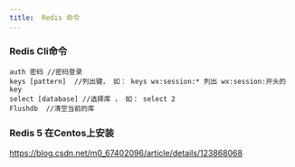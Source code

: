 ```yaml
---
title:  Redis 命令
...
```



### Redis Cli命令
```
auth 密码 //密码登录
keys [pattern]  //列出键， 如： keys wx:session:* 列出 wx:session:开头的key
select [database] //选择库 ， 如： select 2
Flushdb  //清空当前的库
```


### Redis 5 在Centos上安装

https://blog.csdn.net/m0_67402096/article/details/123868068



